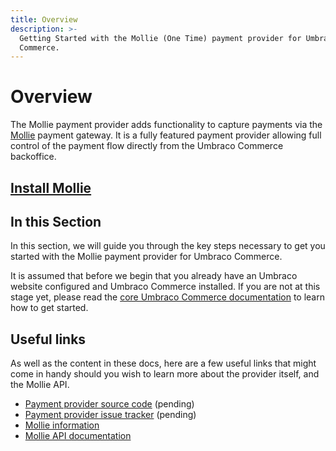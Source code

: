 ```yaml
---
title: Overview
description: >-
  Getting Started with the Mollie (One Time) payment provider for Umbraco
  Commerce.
---
```


# Overview

The Mollie payment provider adds functionality to capture payments via the [Mollie](https://mollie.com) payment gateway. It is a fully featured payment provider allowing full control of the payment flow directly from the Umbraco Commerce backoffice.

## [Install Mollie](../install-payment-providers.md)

## In this Section

In this section, we will guide you through the key steps necessary to get you started with the Mollie payment provider for Umbraco Commerce.

It is assumed that before we begin that you already have an Umbraco website configured and Umbraco Commerce installed. If you are not at this stage yet, please read the [core Umbraco Commerce documentation](http://127.0.0.1:5000/o/vHdmkfI8smZW50A5yIZD/s/3rCehcwXc4nbpeGqcI2f/) to learn how to get started.

## Useful links

As well as the content in these docs, here are a few useful links that might come in handy should you wish to learn more about the provider itself, and the Mollie API.

* [Payment provider source code](https://github.com/umbraco/Umbraco.Commerce.PaymentProviders.Mollie) (pending)
* [Payment provider issue tracker](https://github.com/umbraco/Umbraco.Commerce.PaymentProviders.Mollie/issues) (pending)
* [Mollie information](https://www.mollie.com)
* [Mollie API documentation](https://docs.mollie.com/reference/v2/payments-api/overview)
